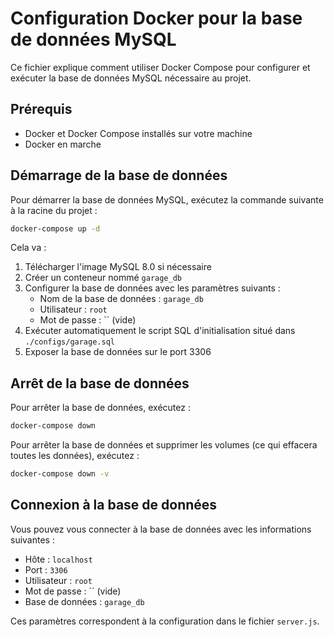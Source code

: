 # Configuration Docker pour la base de données MySQL

Ce fichier explique comment utiliser Docker Compose pour configurer et exécuter la base de données MySQL nécessaire au projet.

## Prérequis

- Docker et Docker Compose installés sur votre machine
- Docker en marche

## Démarrage de la base de données

Pour démarrer la base de données MySQL, exécutez la commande suivante à la racine du projet :

```bash
docker-compose up -d
```

Cela va :
1. Télécharger l'image MySQL 8.0 si nécessaire
2. Créer un conteneur nommé `garage_db`
3. Configurer la base de données avec les paramètres suivants :
   - Nom de la base de données : `garage_db`
   - Utilisateur : `root`
   - Mot de passe : `` (vide)
4. Exécuter automatiquement le script SQL d'initialisation situé dans `./configs/garage.sql`
5. Exposer la base de données sur le port 3306

## Arrêt de la base de données

Pour arrêter la base de données, exécutez :

```bash
docker-compose down
```

Pour arrêter la base de données et supprimer les volumes (ce qui effacera toutes les données), exécutez :

```bash
docker-compose down -v
```

## Connexion à la base de données

Vous pouvez vous connecter à la base de données avec les informations suivantes :

- Hôte : `localhost`
- Port : `3306`
- Utilisateur : `root`
- Mot de passe : `` (vide)
- Base de données : `garage_db`

Ces paramètres correspondent à la configuration dans le fichier `server.js`.